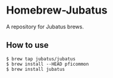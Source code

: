# Homebrew-Jubatus

A repository for Jubatus brews.

## How to use

	$ brew tap jubatus/jubatus
	$ brew install --HEAD pficommon
	$ brew install jubatus
